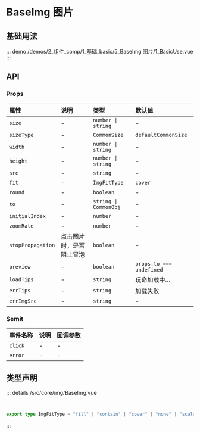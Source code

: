 # BaseImg 图片


## 基础用法



::: demo 
/demos/2_组件_comp/1_基础_basic/5_BaseImg 图片/1_BasicUse.vue
:::



## API 
### Props

|属性|说明|类型|默认值|
|:---|:---|:---|:---|
|`size`|-|`number \| string`|-|
|`sizeType`|-|`CommonSize`|`defaultCommonSize`|
|`width`|-|`number \| string`|-|
|`height`|-|`number \| string`|-|
|`src`|-|`string`|-|
|`fit`|-|`ImgFitType`|`cover`|
|`round`|-|`boolean`|-|
|`to`|-|`string \| CommonObj`|-|
|`initialIndex`|-|`number`|-|
|`zoomRate`|-|`number`|-|
|`stopPropagation`|点击图片时，是否阻止冒泡|`boolean`|-|
|`preview`|-|`boolean`|`props.to === undefined`|
|`loadTips`|-|`string`|玩命加载中…|
|`errTips`|-|`string`|加载失败|
|`errImgSrc`|-|`string`|-|

### $emit

|事件名称|说明|回调参数|
|:---|:---|:---|
|`click`|-|-|
|`error`|-|-|



## 类型声明
::: details
/src/core/img/BaseImg.vue

``` ts


export type ImgFitType = "fill" | "contain" | "cover" | "none" | "scale-down";

```

:::  


